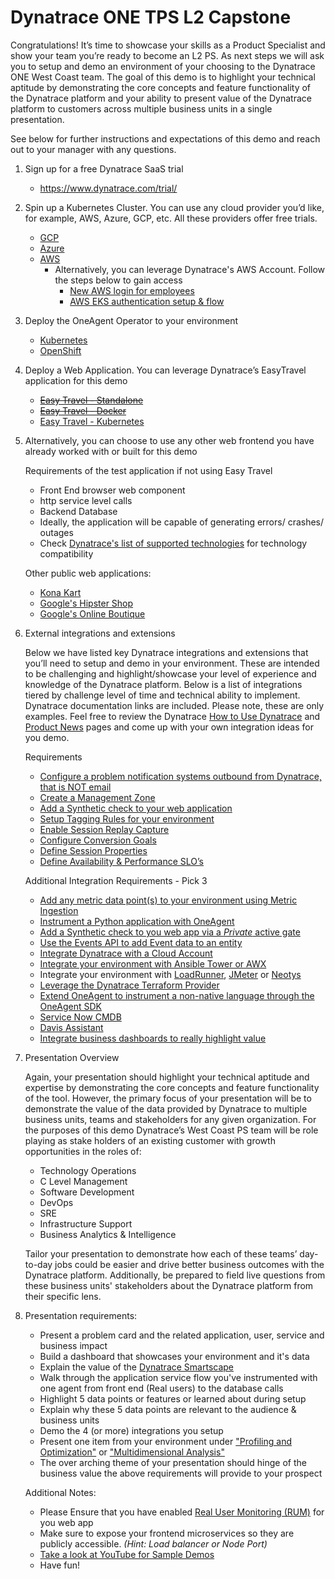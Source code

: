 # Dynatrace ONE TPS L2 Capstone

Congratulations! It’s time to showcase your skills as a Product Specialist and show your team you’re ready to become an L2 PS. As next steps we will ask you to setup and demo an environment of your choosing to the Dynatrace ONE West Coast team. The goal of this demo is to highlight your technical aptitude by demonstrating the core concepts and feature functionality of the Dynatrace platform and your ability to present value of the Dynatrace platform to customers across multiple business units in a single presentation.

See below for further instructions and expectations of this demo and reach out to your manager with any questions.

1. Sign up for a free Dynatrace SaaS trial 
    - https://www.dynatrace.com/trial/

1. Spin up a Kubernetes Cluster. You can use any cloud provider you’d like, for example, AWS, Azure, GCP, etc. All these providers offer free trials.
    - [GCP](https://cloud.google.com/free/docs/gcp-free-tier/#free-trial) 
    - [Azure](https://azure.microsoft.com/en-us/offers/ms-azr-0044p/)
    - [AWS](https://aws.amazon.com/free/)
        - Alternatively, you can leverage Dynatrace's AWS Account. Follow the steps below to gain access
            - [New AWS login for employees](https://dynatrace.sharepoint.com/sites/gotc/SitePages/AWS-Console-Login.aspx)
            - [AWS EKS authentication setup & flow](https://dev-wiki.dynatrace.org/pages/viewpage.action?spaceKey=DTONE&title=AWS+EKS+authentication+setup+and+flow)
       
1. Deploy the OneAgent Operator to your environment
    - [Kubernetes](https://www.dynatrace.com/support/help/shortlink/full-stack-dto-k8)
    - [OpenShift](https://www.dynatrace.com/support/help/shortlink/full-stack-dto-k8)

1. Deploy a Web Application. You can leverage Dynatrace’s EasyTravel application for this demo
    - <strike>[Easy Travel - Standalone](https://community.dynatrace.com/t5/Getting-started/easyTravel-Documentation-and-Download/td-p/181271)</strike>
    - <strike>[Easy Travel - Docker](https://github.com/Dynatrace/easyTravel-Docker)</strike>
    - [Easy Travel - Kubernetes](https://github.com/gguilbee/easytravel-kubernetes)

1. Alternatively, you can choose to use any other web frontend you have already worked with or built for this demo

    Requirements of the test application if not using Easy Travel
    - Front End browser web component 
    - http service level calls 
    - Backend Database
    - Ideally, the application will be capable of generating errors/ crashes/ outages
    - Check [Dynatrace's list of supported technologies](https://www.dynatrace.com/support/help/technology-support/supported-technologies-and-versions/) for technology compatibility

   Other public web applications:
    - [Kona Kart](https://github.com/BraydenNeale/dynatrace_konakart_docker)
    - [Google's Hipster Shop](https://github.com/lightstep/hipster-shop)
    - [Google's Online Boutique](https://github.com/GoogleCloudPlatform/microservices-demo)

1. External integrations and extensions

    Below we have listed key Dynatrace integrations and extensions that you’ll need to setup and demo in your environment. These are intended to be challenging and highlight/showcase your level of experience and knowledge of the Dynatrace platform. Below is a list of integrations tiered by challenge level of time and technical ability to implement. Dynatrace documentation links are included. Please note, these are only examples. Feel free to review the Dynatrace [How to Use Dynatrace](https://www.dynatrace.com/support/help/how-to-use-dynatrace/networks/) and [Product News](https://www.dynatrace.com/news/blog/) pages and come up with your own integration ideas for you demo.

    Requirements
        
    - [Configure a problem notification systems outbound from Dynatrace, that is NOT email](https://www.dynatrace.com/support/help/shortlink/problem-notifications)
    - [Create a Management Zone](https://www.dynatrace.com/support/help/how-to-use-dynatrace/management-zones/)
    - [Add a Synthetic check to your web application](https://www.dynatrace.com/support/help/how-to-use-dynatrace/synthetic-monitoring/browser-monitors/create-a-single-url-browser-monitor/)
    - [Setup Tagging Rules for your environment](https://www.dynatrace.com/support/help/how-to-use-dynatrace/tags-and-metadata/)
    - [Enable Session Replay Capture](https://www.dynatrace.com/support/help/how-to-use-dynatrace/real-user-monitoring/setup-and-configuration/web-applications/additional-configuration/configure-session-replay-for-personal-data-protection/)
    - [Configure Conversion Goals](https://www.dynatrace.com/support/help/how-to-use-dynatrace/real-user-monitoring/how-to-use-real-user-monitoring/web-applications/define-conversion-goals/)
    - [Define Session Properties](https://www.dynatrace.com/support/help/how-to-use-dynatrace/real-user-monitoring/setup-and-configuration/web-applications/additional-configuration/define-user-action-and-session-properties/)
    - [Define Availability & Performance SLO’s](https://www.dynatrace.com/support/help/shortlink/objectives-hub)
 
    Additional Integration Requirements - Pick 3

    - [Add any metric data point(s) to your environment using Metric Ingestion](https://www.dynatrace.com/support/help/how-to-use-dynatrace/metrics/metric-ingestion/)
    - [Instrument a Python application with OneAgent](https://github.com/dynatrace-oss/OneAgent-SDK-Python-AutoInstrumentation)
    - [Add a Synthetic check to you web app via a *Private* active gate](https://www.dynatrace.com/support/help/how-to-use-dynatrace/synthetic-monitoring/private-synthetic-locations/create-a-private-synthetic-location/)
    - [Use the Events API to add Event data to an entity](https://www.dynatrace.com/support/help/dynatrace-api/environment-api/events/)
    - [Integrate Dynatrace with a Cloud Account](https://www.dynatrace.com/support/help/technology-support/cloud-platforms/)
    - [Integrate your environment with Ansible Tower or AWX](https://www.dynatrace.com/support/help/setup-and-configuration/integrations/third-party-integrations/problem-notification-systems/ansible-tower-integration/)
    - Integrate your environment with [LoadRunner](https://www.dynatrace.com/support/help/setup-and-configuration/integrations/third-party-integrations/test-automation-frameworks/dynatrace-and-loadrunner-integration/), [JMeter](https://www.dynatrace.com/support/help/setup-and-configuration/integrations/third-party-integrations/test-automation-frameworks/dynatrace-and-jmeter-integration/) or [Neotys](https://www.dynatrace.com/support/help/setup-and-configuration/integrations/third-party-integrations/test-automation-frameworks/neotys-integration/)
    - [Leverage the Dynatrace Terraform Provider](https://registry.terraform.io/providers/dynatrace-oss/dynatrace/latest)
    - [Extend OneAgent to instrument a non-native language through the OneAgent SDK](https://www.dynatrace.com/support/help/extend-dynatrace/oneagent-sdk/)
    - [Service Now CMDB](https://www.dynatrace.com/support/help/setup-and-configuration/integrations/third-party-integrations/problem-notification-systems/servicenow-integration/)
    - [Davis Assistant](https://www.dynatrace.com/support/help/how-to-use-dynatrace/davis-assistant/)
    - [Integrate business dashboards to really highlight value](https://dynatrace.github.io/BizOpsConfigurator/)
 

1. Presentation Overview

    Again, your presentation should highlight your technical aptitude and expertise by demonstrating the core concepts and feature functionality of the tool. However, the primary focus of your presentation will be to demonstrate the value of the data provided by Dynatrace to multiple business units, teams and stakeholders for any given organization. For the purposes of this demo Dynatrace’s West Coast PS team will be role playing as stake holders of an existing customer with growth opportunities in the roles of:  
    
    - Technology Operations
    - C Level Management
    - Software Development
    - DevOps
    - SRE
    - Infrastructure Support
    - Business Analytics & Intelligence

    Tailor your presentation to demonstrate how each of these teams’ day-to-day jobs could be easier and drive better business outcomes with the Dynatrace platform. Additionally, be prepared to field live questions from these business units' stakeholders about the Dynatrace platform from their specific lens. 

1. Presentation requirements: 

    - Present a problem card and the related application, user, service and business impact 
    - Build a dashboard that showcases your environment and it's data
    - Explain the value of the [Dynatrace Smartscape](https://www.dynatrace.com/support/help/how-to-use-dynatrace/smartscape/visualize-your-environment-topology-through-smartscape/)
    - Walk through the application service flow you've instrumented with one agent from front end (Real users) to the database calls
    - Highlight 5 data points or features or learned about during setup
    - Explain why these 5 data points are relevant to the audience & business units 
    - Demo the 4 (or more) integrations you setup
    - Present one item from your environment under ["Profiling and Optimization"](https://www.dynatrace.com/support/help/how-to-use-dynatrace/diagnostics/) or ["Multidimensional Analysis"](https://www.dynatrace.com/support/help/how-to-use-dynatrace/diagnostics/)
    - The over arching theme of your presentation should hinge of the business value the above requirements will provide to your prospect

    Additional Notes:

    - Please Ensure that you have enabled [Real User Monitoring (RUM)](https://www.dynatrace.com/support/help/how-to-use-dynatrace/real-user-monitoring/setup-and-configuration/web-applications/initial-configuration/configure-dynatrace-real-user-monitoring-to-capture-xhr-actions/) for you web app
    - Make sure to expose your frontend microservices so they are publicly accessible. *(Hint: Load balancer or Node Port)*
    - [Take a look at YouTube for Sample Demos](https://www.youtube.com/results?search_query=dynatrace+demo)
    - Have fun!
